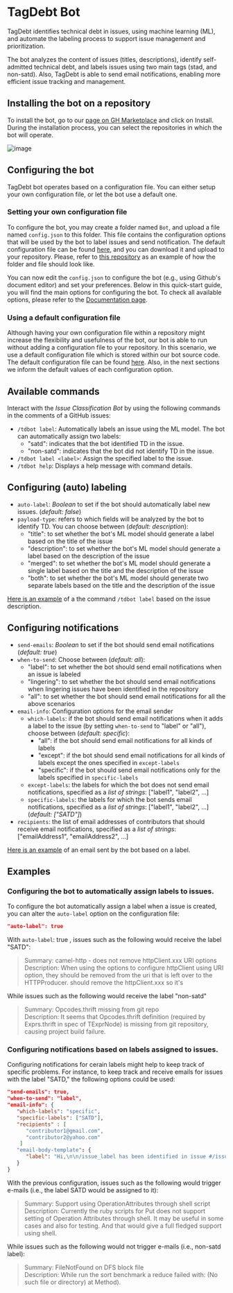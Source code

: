 # TagDebt Bot

TagDebt identifies technical debt in issues, using machine learning (ML), and automate the labeling process to support issue management and prioritization.

The bot analyzes the content of issues (titles, descriptions), identify self-admitted technical debt, and labels issues using two main tags (stad, and non-satd). Also, TagDebt is able to send email notifications, enabling more efficient issue tracking and management. 

## Installing the bot on a repository

To install the bot, go to our <a href="https://github.com/apps/tagdebt-bot" target="_blank">page on GH Marketplace</a> and click on Install. During the installation process, you can select the repositories in which the bot will operate.

![image](https://github.com/user-attachments/assets/c6e6b4ca-fd1f-4317-9833-3fbe033f8907)

## Configuring the bot

TagDebt bot operates based on a configuration file. You can either setup your own configuration file, or let the bot use a default one.

### Setting your own configuration file

To configure the bot, you may create a folder named `Bot`, and upload a file named `config.json` to this folder. This file contains the configuration options that will be used by the bot to label issues and send notification. The default configuration file can be found [here](https://github.com/biazottoj/issue-classification-bot/tree/main/Bot/config.json), and you can download it and upload to your repository. Please, refer to [this repository](https://github.com/biazottoj/bot-evaluation) as an example of how the folder and file should look like. 

You can now edit the `config.json` to configure the bot (e.g., using Github's document editor) and set your preferences. Below in this quick-start guide, you will find the main options for configuring the bot. To check all available options, please refer to the [Documentation page](https://github.com/biazottoj/issue-classification-bot/wiki/Documentation#configuring-the-bot).

### Using a default configuration file

Although having your own configuration file within a repository might increase the flexibility and usefulness of the bot, our bot is able to run without adding a configuration file to your repository. In this scenario, we use a default configuration file which is stored within our bot source code. The default configuration file can be found [here](https://github.com/biazottoj/issue-classification-bot/tree/main/Bot/config.json). Also, in the next sections we inform the default values of each configuration option.

## Available commands

Interact with the *Issue Classification Bot* by using the following commands in the comments of a GitHub issues:
- `/tdbot label`: Automatically labels an issue using the ML model. The bot can automatically assign two labels:
  * "satd": indicates that the bot identified TD in the issue.
  * "non-satd": indicates that the bot did not identify TD in the issue.
- `/tdbot label <label>`: Assign the specified label to the issue.
- `/tdbot help`: Displays a help message with command details.

## Configuring (auto) labeling
- `auto-label`: *Boolean* to set if the bot should automatically label new issues. (*default: false*)
- `payload-type`: refers to which fields will be analyzed by the bot to identify TD. You can choose between (*default: description*):
  * "title":       to set whether the bot's ML model should generate a label based on the title of the issue
  * "description": to set whether the bot's ML model should generate a label based on the description of the issue
  * "merged":      to set whether the bot's ML model should generate a single label based on the title and the description of the issue
  * "both":        to set whether the bot's ML model should generate two separate labels based on the title and the description of the issue

[Here is an example](https://github.com/biazottoj/bot-evaluation/issues/3) of a the command `/tdbot label` based on the issue description.

## Configuring notifications
- `send-emails`: *Boolean* to set if the bot should send email notifications (*default: true*)
- `when-to-send`: Choose between (*default: all*):
  * "label":     to set whether the bot should send email notifications when an issue is labeled
  * "lingering": to set whether the bot should send email notifications when lingering issues have been identified in the repository
  * "all":       to set whether the bot should send email notifications for all the above scenarios
- `email-info`: Configuration options for the email sender
  - `which-labels`: if the bot should send email notifications when it adds a label to the issue (by setting `when-to-send` to "label" or "all"), choose between (*default: specific*):
    * "all":      if the bot should send email notifications for all kinds of labels
    * "except":   if the bot should send email notifications for all kinds of labels except the ones specified in `except-labels`
    * "specific": if the bot should send email notifications only for the labels specified in `specific-labels`
  - `except-labels`: the labels for which the bot does not send email notifications, specified as a *list of strings*: \["label1", "label2", ...]
  - `specific-labels`: the labels for which the bot sends email notifications, specified as a *list of strings*: \["label1", "label2", ...] (*default: ["SATD"]*)
 - `recipients`: the list of email addresses of contributors that should receive email notifications, specified as a *list of strings*: \["emailAddress1", "emailAddress2", ...]

[Here is an example](https://drive.google.com/file/d/1rPg2f7LevPTln1DhPHE_JjmGn5dpr7Yp/view?usp=sharing) of an email sent by the bot based on a label.

## Examples

### Configuring the bot to automatically assign labels to issues.
To configure the bot automatically assign a label when a issue is created, you can alter the `auto-label` option on the configuration file:
```JSON
"auto-label": true
```
With `auto-label`: true , issues such as the following would receive the label "SATD":

> Summary: camel-http - does not remove httpClient.xxx URI options\
Description: When using the options to configure httpClient using URI option, they should be removed from the uri that is left over to the HTTPProducer. should remove the httpClient.xxx so it's 

While issues such as the following would receive the label "non-satd"

> Summary: Opcodes.thrift missing from git repo\
Description: It seems that Opcodes.thrift definition (required by Exprs.thrift in spec of TExprNode) is missing from git repository, causing project build failure.

### Configuring notifications based on labels assigned to issues.
Configuring notifications for cerain labels might help to keep track of specific problems. For instance, to keep track and receive emails for issues with the label "SATD," the following options could be used:
```JSON
"send-emails": true,
"when-to-send": "label",
"email-info": {
   "which-labels": "specific",
   "specific-labels": ["SATD"],
   "recipients" : [
      "contributor1@gmail.com",
      "contributor2@yahoo.com"
    ]
   "email-body-template": {
      "label": "Hi,\n\n/issue_label has been identified in issue #/issue_number",
   }
}
```

With the previous configuration, issues such as the following would trigger e-mails (i.e., the label SATD would be assigned to it):

> Summary: Support using OperationAttributes through shell script\
Description: Currently the ruby scripts for Put does not support setting of Operation Attributes through shell. It may be useful in some cases and also for testing. And that would give a full fledged support using shell.

While issues such as the following would not trigger e-mails (i.e., non-satd label):

> Summary: FileNotFound on DFS block file\
Description: While run the sort benchmark a reduce failed with: (No such file or directory) at Method).
